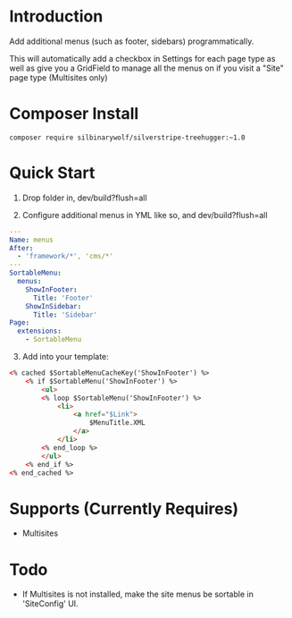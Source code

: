 # Introduction

Add additional menus (such as footer, sidebars) programmatically.

This will automatically add a checkbox in Settings for each page type as well as give you a GridField
to manage all the menus on if you visit a "Site" page type (Multisites only)

# Composer Install

```
composer require silbinarywolf/silverstripe-treehugger:~1.0
```

# Quick Start

1) Drop folder in, dev/build?flush=all

2) Configure additional menus in YML like so, and dev/build?flush=all

```yml
---
Name: menus
After:
  - 'framework/*', 'cms/*'
---
SortableMenu:
  menus:
    ShowInFooter:
      Title: 'Footer'
    ShowInSidebar:
      Title: 'Sidebar'
Page:
  extensions:
    - SortableMenu
```

3) Add into your template:
```html
<% cached $SortableMenuCacheKey('ShowInFooter') %>
    <% if $SortableMenu('ShowInFooter') %>
        <ul>
        <% loop $SortableMenu('ShowInFooter') %>
            <li>
                <a href="$Link">
                    $MenuTitle.XML
                </a>
            </li>
        <% end_loop %>
        </ul>
    <% end_if %>
<% end_cached %>
```

# Supports (Currently Requires)
- Multisites

# Todo
- If Multisites is not installed, make the site menus be sortable in 'SiteConfig' UI.
